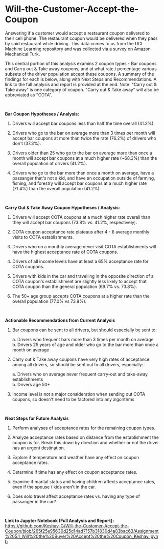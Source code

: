 # Will-the-Customer-Accept-the-Coupon
Answering if a  customer would accept a restaurant coupon delivered to their cell phone. The restaurant coupon would be delivered when they pass by said restaurant while driving. This data comes to us from the UCI Machine Learning repository and was collected via a survey on Amazon Mechanical Turk.

This central portion of this analysis examins 2 coupon types - Bar coupons and Carry out & Take away coupons, and at what rate / percentage various subsets of the driver population accept these coupons. A summary of the findings for each is below, along with Next Steps and Recommendations. A link to the full analysis and report is provided at the end. Note: "Carry out & Take away" is one category of coupon. "Carry out & Take away" will also be abbreviated as "COTA".

<br/>

**Bar Coupon Hypotheses / Analysis:**

1. Drivers will accept bar coupons less than half the time overall (41.2%).

2. Drivers who go to the bar on average more than 3 times per month will accept bar coupons at more than twice the rate (76.2%) of drivers who don't (37.3%).

3. Drivers older than 25 who go to the bar on average more than once a month will accept bar coupons at a much higher rate (~68.3%) than the overall population of drivers (41.2%).

4. Drivers who go to the bar more than once a month on average, have a passanger that's not a kid, and have an occupation outside of farming, fishing, and forestry will accept bar coupons at a much higher rate (71.4%) than the overall population (41.2%).
<br/>


**Carry Out & Take Away Coupon Hypotheses / Analysis:**

1. Drivers will accept COTA coupons at a much higher rate overall than they will accept bar coupons (73.8% vs. 41.2%, respectively).
  
2. COTA coupon acceptance rate plateaus after 4 - 8 average monthly visits to COTA establishments.
   
3. Drivers who on a monthly average never visit COTA establishments will have the highest acceptance rate of COTA coupons.

4. Drivers of all income levels have at least a 65% acceptance rate for COTA coupons.

5. Drivers with kids in the car and travelling in the opposite direction of a COTA coupon's establishment are slightly less likely to accept that COTA coupon than the general population (69.7% vs. 73.8%).

6. The 50+ age group accepts COTA coupons at a higher rate than the overall population (77.0% vs 73.8%).
<br/>


**Actionable Recommendations from Current Analysis**

1. Bar coupons can be sent to all drivers, but should especially be sent to:
   
   a. Drivers who frequent bars more than 3 times per month on average <br/>
   b. Drivers 25 years of age and older who go to the bar more than once a month on average

2. Carry out & Take away coupons have very high rates of acceptance among all drivers, so should be sent out to all drivers, especially:

   a. Drivers who on average never frequent carry-out and take-away establishments <br/>
   b. Drivers age 50+

3. Income level is not a major consideration when sending out COTA coupons, so doesn't need to be factored into any algorithms.


<br/>

**Next Steps for Future Analysis**

1. Perform analyses of acceptance rates for the remaining coupon types.

2. Analyze acceptance rates based on distance from the establishment the coupon is for. Break this down by direction and whether or not the driver has an urgent destination.

3. Explore if temperature and weather have any effect on coupon acceptance rates.

4. Determine if time has any effect on coupon acceptance rates.

5. Examine if marital status and having children affects acceptance rates, even if the spouse / kids aren't in the car.

6. Does solo travel affect acceptance rates vs. having any type of passanger in the car? 

<br/>


**Link to Jupyter Notebook (Full Analysis and Report):**
<br/>
https://github.com/Keshav-G/Will-the-Customer-Accept-the-Coupon/blob/265f25e95630d25d14ad7157b31830d4a83bac63/Assignment%205.1_Will%20the%20Buyer%20Accept%20the%20Coupon_Keshav.ipynb

<br/>
